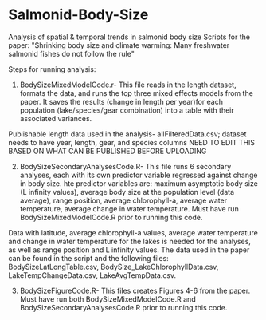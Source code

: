 # Salmonid-Body-Size
Analysis of spatial &amp; temporal trends in salmonid body size
Scripts for the paper: "Shrinking body size and climate warming: Many freshwater salmonid fishes do not follow the rule"

Steps for running analysis:
1) BodySizeMixedModelCode.r- This file reads in the length dataset, formats the data, and runs the top three mixed effects models from the paper. It saves the results (change in length per year)for each population (lake/species/gear combination) into a table with their associated variances.

Publishable length data used in the analysis- allFilteredData.csv; dataset needs to have year, length, gear, and species columns
NEED TO EDIT THIS BASED ON WHAT CAN BE PUBLISHED BEFORE UPLOADING

2) BodySizeSecondaryAnalysesCode.R- This file runs 6 secondary analyses, each with its own predictor variable regressed against change in body size. hte predictor variables are: maximum asymptotic body size (L infinity values), average body size at the population level (data average), range position, average chlorophyll-a, average water temperature, average change in water temperature. Must have run BodySizeMixedModelCode.R prior to running this code.

Data with latitude, average chlorophyll-a values, average water temperature and change in water temperature for the lakes is needed for the analyses, as well as range position and L infinity values. The data used in the paper can be found in the script and the following files: BodySizeLatLongTable.csv, BodySize_LakeChlorophyllData.csv, LakeTempChangeData.csv, LakeAvgTempData.csv.

3) BodySizeFigureCode.R- This files creates Figures 4-6 from the paper. Must have run both BodySizeMixedModelCode.R and BodySizeSecondaryAnalysesCode.R prior to running this code.



